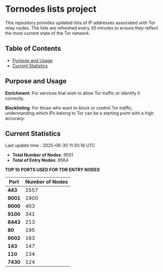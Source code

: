 # Tornodes lists project

This repository provides updated lists of IP addresses associated with Tor relay nodes. The lists are refreshed every 30 minutes to ensure they reflect the most current state of the Tor network.

## Table of Contents

- [Purpose and Usage](#purpose-and-usage)
- [Current Statistics](#current-statistics)


## Purpose and Usage

**Enrichment**: For services that wish to allow Tor traffic or identify it correctly.

**Blacklisting**: For those who want to block or control Tor traffic, understanding which IPs belong to Tor can be a starting point with a high accuracy.

## Current Statistics

Last update time : 2025-06-30 11:30:16 UTC

- **Total Number of Nodes**: 9501
- **Total of Entry Nodes**: 8564

**TOP 10 PORTS USED FOR TOR ENTRY NODES**

| **Port** | **Number of Nodes** |
|------|-----------------|
| **443**   | 2557  |
| **9001**   | 1900  |
| **9000**   | 403  |
| **9100**   | 341  |
| **8443**   | 213  |
| **80**   | 195  |
| **9002**   | 163  |
| **143**   | 147  |
| **110**   | 134  |
| **7430**   | 124  |

